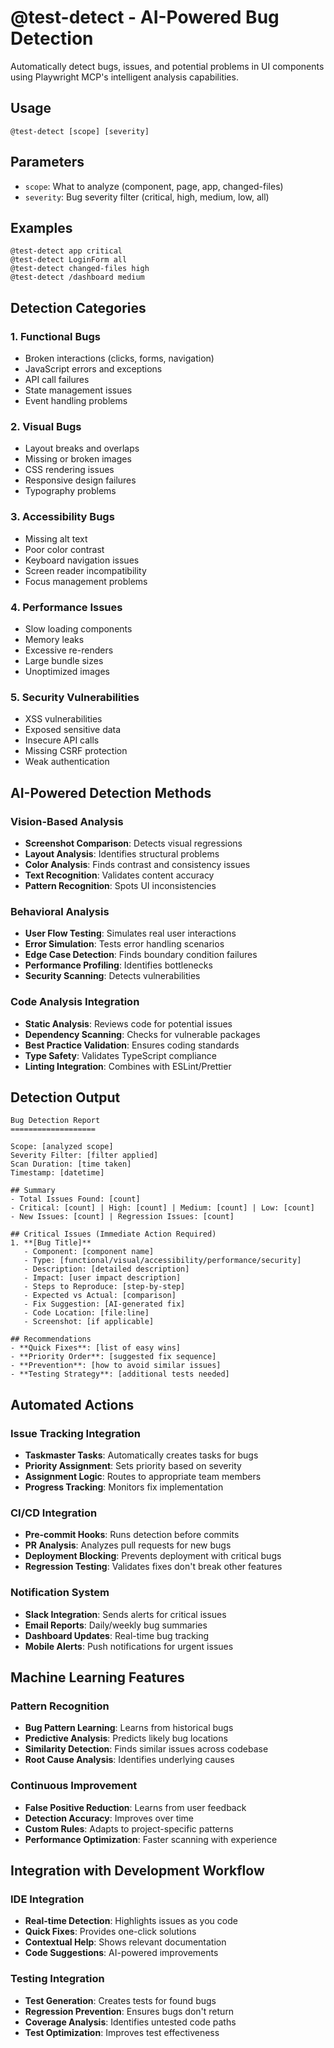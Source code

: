 # @test-detect - AI-Powered Bug Detection

Automatically detect bugs, issues, and potential problems in UI components using Playwright MCP's intelligent analysis capabilities.

## Usage
`@test-detect [scope] [severity]`

## Parameters
- `scope`: What to analyze (component, page, app, changed-files)
- `severity`: Bug severity filter (critical, high, medium, low, all)

## Examples
```
@test-detect app critical
@test-detect LoginForm all
@test-detect changed-files high
@test-detect /dashboard medium
```

## Detection Categories

### 1. **Functional Bugs**
- Broken interactions (clicks, forms, navigation)
- JavaScript errors and exceptions
- API call failures
- State management issues
- Event handling problems

### 2. **Visual Bugs**
- Layout breaks and overlaps
- Missing or broken images
- CSS rendering issues
- Responsive design failures
- Typography problems

### 3. **Accessibility Bugs**
- Missing alt text
- Poor color contrast
- Keyboard navigation issues
- Screen reader incompatibility
- Focus management problems

### 4. **Performance Issues**
- Slow loading components
- Memory leaks
- Excessive re-renders
- Large bundle sizes
- Unoptimized images

### 5. **Security Vulnerabilities**
- XSS vulnerabilities
- Exposed sensitive data
- Insecure API calls
- Missing CSRF protection
- Weak authentication

## AI-Powered Detection Methods

### Vision-Based Analysis
- **Screenshot Comparison**: Detects visual regressions
- **Layout Analysis**: Identifies structural problems
- **Color Analysis**: Finds contrast and consistency issues
- **Text Recognition**: Validates content accuracy
- **Pattern Recognition**: Spots UI inconsistencies

### Behavioral Analysis
- **User Flow Testing**: Simulates real user interactions
- **Error Simulation**: Tests error handling scenarios
- **Edge Case Detection**: Finds boundary condition failures
- **Performance Profiling**: Identifies bottlenecks
- **Security Scanning**: Detects vulnerabilities

### Code Analysis Integration
- **Static Analysis**: Reviews code for potential issues
- **Dependency Scanning**: Checks for vulnerable packages
- **Best Practice Validation**: Ensures coding standards
- **Type Safety**: Validates TypeScript compliance
- **Linting Integration**: Combines with ESLint/Prettier

## Detection Output

```
Bug Detection Report
===================

Scope: [analyzed scope]
Severity Filter: [filter applied]
Scan Duration: [time taken]
Timestamp: [datetime]

## Summary
- Total Issues Found: [count]
- Critical: [count] | High: [count] | Medium: [count] | Low: [count]
- New Issues: [count] | Regression Issues: [count]

## Critical Issues (Immediate Action Required)
1. **[Bug Title]**
   - Component: [component name]
   - Type: [functional/visual/accessibility/performance/security]
   - Description: [detailed description]
   - Impact: [user impact description]
   - Steps to Reproduce: [step-by-step]
   - Expected vs Actual: [comparison]
   - Fix Suggestion: [AI-generated fix]
   - Code Location: [file:line]
   - Screenshot: [if applicable]

## Recommendations
- **Quick Fixes**: [list of easy wins]
- **Priority Order**: [suggested fix sequence]
- **Prevention**: [how to avoid similar issues]
- **Testing Strategy**: [additional tests needed]
```

## Automated Actions

### Issue Tracking Integration
- **Taskmaster Tasks**: Automatically creates tasks for bugs
- **Priority Assignment**: Sets priority based on severity
- **Assignment Logic**: Routes to appropriate team members
- **Progress Tracking**: Monitors fix implementation

### CI/CD Integration
- **Pre-commit Hooks**: Runs detection before commits
- **PR Analysis**: Analyzes pull requests for new bugs
- **Deployment Blocking**: Prevents deployment with critical bugs
- **Regression Testing**: Validates fixes don't break other features

### Notification System
- **Slack Integration**: Sends alerts for critical issues
- **Email Reports**: Daily/weekly bug summaries
- **Dashboard Updates**: Real-time bug tracking
- **Mobile Alerts**: Push notifications for urgent issues

## Machine Learning Features

### Pattern Recognition
- **Bug Pattern Learning**: Learns from historical bugs
- **Predictive Analysis**: Predicts likely bug locations
- **Similarity Detection**: Finds similar issues across codebase
- **Root Cause Analysis**: Identifies underlying causes

### Continuous Improvement
- **False Positive Reduction**: Learns from user feedback
- **Detection Accuracy**: Improves over time
- **Custom Rules**: Adapts to project-specific patterns
- **Performance Optimization**: Faster scanning with experience

## Integration with Development Workflow

### IDE Integration
- **Real-time Detection**: Highlights issues as you code
- **Quick Fixes**: Provides one-click solutions
- **Contextual Help**: Shows relevant documentation
- **Code Suggestions**: AI-powered improvements

### Testing Integration
- **Test Generation**: Creates tests for found bugs
- **Regression Prevention**: Ensures bugs don't return
- **Coverage Analysis**: Identifies untested code paths
- **Test Optimization**: Improves test effectiveness 